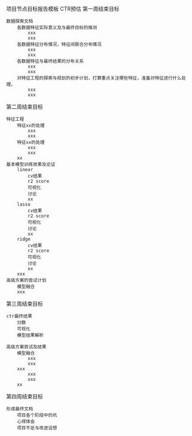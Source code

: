      

项目节点目标报告模板
CTR预估
第一周结束目标

    数据探索文档
        各数据特征实际意义及与最终目标的推测
            xxx
            xxx
        各数据特征分布情况，特征间联合分布情况
            xxx
            xxx
        各数据特征与最终结果的分布关系
            xxx
            xxx
        对特征工程的探索与规划的初步计划，打算重点关注哪些特征，准备对特征进行什么处理。
            xxx
            xxx

第二周结束目标

    特征工程
        特征xx的处理
            xxx
            xxx
        特征xx的处理
            xxx
            xxx
        xx
    基本模型训练效果及论证
        linear
            cv结果
            r2 score
            可视化
            讨论
            xx
        lasso
            cv结果
            r2 score
            可视化
            讨论
            xx
        ridge
            cv结果
            r2 score
            可视化
            讨论
            xx
        xxx
    高级方案的尝试计划
        模型融合
        xxx

第三周结束目标

    ctr最终结果
        分数
        可视化
        模型结果解析

    高级方案尝试及结果
        模型融合
            xxx
            xxx
        xxx
            xxx
            xxx
        xx

第四周结束目标

    形成最终文档
        项目各个阶段中的坑
        心得体会
        项目不足与改进设想
